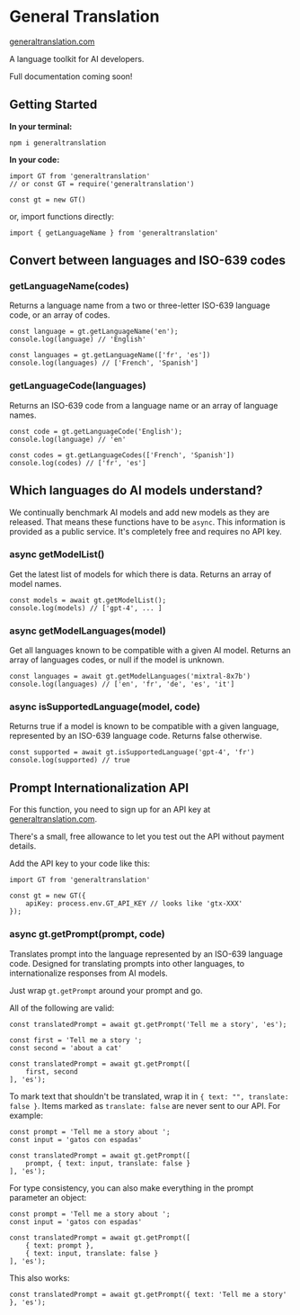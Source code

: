 # General Translation

<a href='https://www.generaltranslation.com' target="_blank">generaltranslation.com</a>

A language toolkit for AI developers.

Full documentation coming soon!

## Getting Started

<b>In your terminal:</b>

```
npm i generaltranslation
```

<b>In your code:</b>

```
import GT from 'generaltranslation'
// or const GT = require('generaltranslation')

const gt = new GT()
```

or, import functions directly:

```
import { getLanguageName } from 'generaltranslation'
```

## Convert between languages and ISO-639 codes

### getLanguageName(codes)

Returns a language name from a two or three-letter ISO-639 language code, or an array of codes.

```
const language = gt.getLanguageName('en');
console.log(language) // 'English'

const languages = gt.getLanguageName(['fr', 'es'])
console.log(languages) // ['French', 'Spanish']
```

### getLanguageCode(languages)

Returns an ISO-639 code from a language name or an array of language names.

```
const code = gt.getLanguageCode('English');
console.log(language) // 'en'

const codes = gt.getLanguageCodes(['French', 'Spanish'])
console.log(codes) // ['fr', 'es']
```

## Which languages do AI models understand?

We continually benchmark AI models and add new models as they are released. That means these functions have to be <code>async</code>. This information is provided as a public service. It's completely free and requires no API key.

### async getModelList()

Get the latest list of models for which there is data. Returns an array of model names.

```
const models = await gt.getModelList();
console.log(models) // ['gpt-4', ... ]
```

### async getModelLanguages(model)

Get all languages known to be compatible with a given AI model. Returns an array of languages codes, or null if the model is unknown.

```
const languages = await gt.getModelLanguages('mixtral-8x7b')
console.log(languages) // ['en', 'fr', 'de', 'es', 'it']
```

### async isSupportedLanguage(model, code)

Returns true if a model is known to be compatible with a given language, represented by an ISO-639 language code. Returns false otherwise.

```
const supported = await gt.isSupportedLanguage('gpt-4', 'fr')
console.log(supported) // true
```

## Prompt Internationalization API

For this function, you need to sign up for an API key at <a href='https://generaltranslation.com' target='_blank'>generaltranslation.com</a>.

There's a small, free allowance to let you test out the API without payment details.

Add the API key to your code like this:

```
import GT from 'generaltranslation'

const gt = new GT({
    apiKey: process.env.GT_API_KEY // looks like 'gtx-XXX'
});
```

### async gt.getPrompt(prompt, code)

Translates prompt into the language represented by an ISO-639 language code. Designed for translating prompts into other languages, to internationalize responses from AI models.

Just wrap `gt.getPrompt` around your prompt and go. 

All of the following are valid:

```
const translatedPrompt = await gt.getPrompt('Tell me a story', 'es');
```

```
const first = 'Tell me a story ';
const second = 'about a cat'

const translatedPrompt = await gt.getPrompt([
    first, second
], 'es');
```

To mark text that shouldn't be translated, wrap it in `{ text: "", translate: false }`. Items marked as `translate: false` are never sent to our API. For example:

```
const prompt = 'Tell me a story about ';
const input = 'gatos con espadas'

const translatedPrompt = await gt.getPrompt([
    prompt, { text: input, translate: false }
], 'es');
```

For type consistency, you can also make everything in the prompt parameter an object:

```
const prompt = 'Tell me a story about ';
const input = 'gatos con espadas'

const translatedPrompt = await gt.getPrompt([
    { text: prompt }, 
    { text: input, translate: false }
], 'es');
```

This also works:

```
const translatedPrompt = await gt.getPrompt({ text: 'Tell me a story' }, 'es');
```